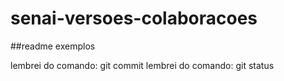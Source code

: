 # senai-versoes-colaboracoes

##readme exemplos

lembrei do comando: git commit 
lembrei do comando: git status 

